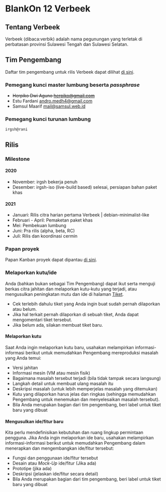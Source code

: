 # BlankOn 12 Verbeek

## Tentang Verbeek

Verbeek (dibaca:verbik) adalah nama pegunungan yang terletak di perbatasan provinsi Sulawesi Tengah dan Sulawesi Selatan.

## Tim Pengembang

Daftar tim pengembang untuk rilis Verbeek dapat dilihat [di sini](TEAM.md).

### Pemegang kunci master lumbung beserta *passphrase*

- ~~Herpiko Dwi Aguno <herpiko@gmail.com>~~
- Estu Fardani <andro.medh4@gmail.com>
- Samsul Maarif <mail@samsul.web.id>

### Pemegang kunci turunan lumbung

`irgsh@rani`

## Rilis

### Milestone

#### 2020

- November: irgsh bekerja penuh
- Desember: irgsh-iso (live-build based) selesai, persiapan bahan paket khas

#### 2021

- Januari: Rilis citra harian pertama Verbeek | debian-minimalist-like
- Februari - April: Pemaketan paket khas
- Mei: Pembekuan lumbung
- Juni: Pra rilis (alpha, beta, RC)
- Juli: Rilis dan koordinasi cermin


### Papan proyek

Papan Kanban proyek dapat dipantau [di sini](https://github.com/BlankOn/Verbeek/projects/1).

### Melaporkan kutu/ide

Anda (bahkan bukan sebagai Tim Pengembang) dapat ikut serta menguji berkas citra jahitan dan melaporkan kutu-kutu yang terjadi, atau mengusulkan peningkatan mutu dan ide di halaman [Tiket](https://github.com/BlankOn/Verbeek/issues).

- Cek terlebih dahulu tiket yang Anda ingin buat sudah pernah dilaporkan atau belum.
- Jika hal terkait pernah dilaporkan di sebuah tiket, Anda dapat mengomentari tiket tersebut.
- Jika belum ada, silakan membuat tiket baru.

#### Melaporkan kutu
Saat Anda ingin melaporkan kutu baru, usahakan melampirkan informasi-informasi berikut untuk memudahkan Pengembang mereproduksi masalah yang Anda temui:
 - Versi jahitan
 - Informasi mesin (VM atau mesin fisik)
 - Bagaimana masalah tersebut terjadi (bila tidak tampak secara langsung)
 - Langkah detail untuk membuat ulang masalah itu
 - Deskripsi masalah (untuk lebih memperjelas masalah yang ditemukan)
 - Kutu yang dilaporkan harus jelas dan ringkas (sehingga memudahkan Pengembang untuk menemukan dan menyelesaikan masalah tersebut). 
 - Bila Anda merupakan bagian dari tim pengembang, beri label untuk tiket baru yang dibuat

#### Mengusulkan ide/fitur baru
Kita perlu mendefinisikan kebutuhan dan ruang lingkup permintaan pengguna. 
Jika Anda ingin melaporkan ide baru, usahakan melampirkan informasi-informasi berikut untuk memudahkan Pengembang dalam menerapkan dan mengembangkan ide/fitur tersebut:
 - Fungsi dan penggunaan ide/fitur tersebut 
 - Desain atau _Mock-Up_ ide/fitur (Jika ada)
 - Prototipe (jika ada)
 - Deskripsi (jelaskan ide/fitur secara detail)
 - Bila Anda merupakan bagian dari tim pengembang, beri label untuk tiket baru yang dibuat


